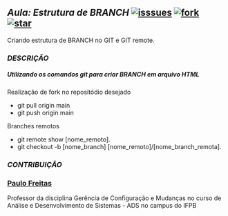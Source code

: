 ## *Aula: Estrutura de BRANCH* [![isssues](https://img.shields.io/github/issues/IsraelLazaro/exercicioSemana7)](https://img.shields.io/github/issues/IsraelLazaro/exercicioSemana7) [![fork](https://img.shields.io/github/forks/IsraelLazaro/exercicioSemana7)](https://img.shields.io/github/forks/IsraelLazaro/exercicioSemana7) [![star](https://img.shields.io/github/stars/IsraelLazaro/exercicioSemana7)](https://img.shields.io/github/stars/IsraelLazaro/exercicioSemana7)

Criando estrutura de BRANCH no GIT e GIT remote.

### _DESCRIÇÃO_
##### Utilizando os comandos git para criar BRANCH em arquivo HTML

Realização de fork no repositódio desejado
* git pull origin main
* git push origin main


Branches remotos
* git remote show [nome_remoto].
* git checkout -b [nome_branch] [nome_remoto]/[nome_branch_remota].


### *CONTRIBUIÇÃO*
### [Paulo Freitas](https://github.com/paulofreitasnt)

 Professor da disciplina Gerência de Configuração e Mudanças no curso de Análise e Desenvolvimento de Sistemas - ADS no campus do IFPB 
